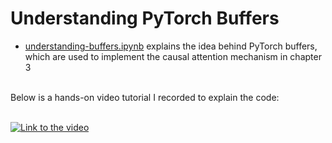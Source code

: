 # Understanding PyTorch Buffers

- [understanding-buffers.ipynb](understanding-buffers.ipynb) explains the idea behind PyTorch buffers, which are used to implement the causal attention mechanism in chapter 3


<br>
Below is a hands-on video tutorial I recorded to explain the code:

<br>
<br>

[![Link to the video](https://img.youtube.com/vi/PetlIokI9Ao/0.jpg)](https://www.youtube.com/watch?v=PetlIokI9Ao)

